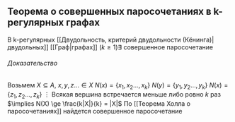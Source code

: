 
## Теорема о совершенных паросочетаниях в k-регулярных графах
В k-регулярных [[Двудольность, критерий двудольности (Кёнинга)|двудольных]] [[Граф|графах]] $(k \ge 1) \exists$ совершенное паросочетание
###### Доказательство
Возьмем $X \subseteq A$, $x,y,z\ldots \in X$
$N(x) = \{x_1, x_2\ldots, x_k\}$
$N(у) = \{у_1, у_2\ldots, у_k\}$
$N(x) = \{z_1, z_2\ldots, z_k\}$
$\vdots$
Всякая вершина встречается меньше либо ровно $k$ раз $\implies N(X) \ge \frac{k|X|}{k} = |X|$ 
По [[Теорема Холла о паросочетаниях]] найдется совершенное паросочетание
